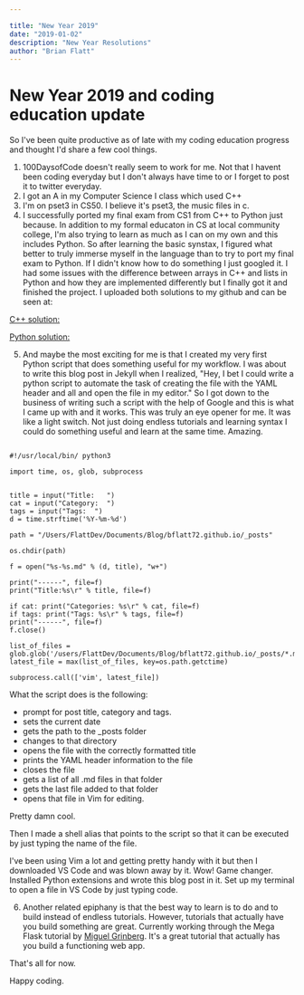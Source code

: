 ```yaml
---

title: "New Year 2019"
date: "2019-01-02"
description: "New Year Resolutions"
author: "Brian Flatt"
---
```


# New Year 2019 and coding education update

So I've been quite productive as of late with my coding education progress and thought I'd share a few cool things. 

1. 100DaysofCode doesn't really seem to work for me. Not that I havent been coding everyday but I don't always have time to or I forget to post it to twitter everyday. 
2. I got an A in my Computer Science I class which used C++
3. I'm on pset3 in CS50. I believe it's pset3, the music files in c. 
4. I successfully ported my final exam from CS1 from C++ to Python just because. In addition to my formal educaton in CS at local community college, I'm also trying to learn as much as I can on my own and this includes Python. So after learning the basic synstax, I figured what better to truly immerse myself in the language than to try to port my final exam to Python. If I didn't know how to do something I just googled it. I had some issues with the difference between arrays in C++ and lists in Python and how they are implemented differently but I finally got it and finished the project. I uploaded both solutions to my github and can be seen at: 

[C++ solution:](https://github.com/bflatt72/projects/blob/master/CISP1010/FinalExam.cpp)

[Python solution:](https://github.com/bflatt72/projects/blob/master/CISP1010/LoanSched.py)

5. And maybe the most exciting for me is that I created my very first Python script that does something useful for my workflow. I was about to write this blog post in Jekyll when I realized, "Hey, I bet I could write a python script to automate the task of creating the file with the YAML header and all and open the file in my editor." So I got down to the business of writing such a script with the help of Google and this is what I came up with and it works. This was truly an eye opener for me. It was like a light switch. Not just doing endless tutorials and learning syntax I could do something useful and learn at the same time. Amazing. 

```

#!/usr/local/bin/ python3

import time, os, glob, subprocess


title = input("Title:   ")
cat = input("Category:  ")
tags = input("Tags:  ")
d = time.strftime('%Y-%m-%d')

path = "/Users/FlattDev/Documents/Blog/bflatt72.github.io/_posts"

os.chdir(path)

f = open("%s-%s.md" % (d, title), "w+")

print("------", file=f)
print("Title:%s\r" % title, file=f)

if cat: print("Categories: %s\r" % cat, file=f)
if tags: print("Tags: %s\r" % tags, file=f)
print("------", file=f)
f.close()

list_of_files = glob.glob('/users/FlattDev/Documents/Blog/bflatt72.github.io/_posts/*.md')
latest_file = max(list_of_files, key=os.path.getctime)

subprocess.call(['vim', latest_file])

```

What the script does is the following: 

- prompt for post title, category and tags.
- sets the current date
- gets the path to the _posts folder
- changes to that directory
- opens the file with the correctly formatted title
- prints the YAML header information to the file
- closes the file
- gets a list of all .md files in that folder
- gets the last file added to that folder
- opens that file in Vim for editing. 

Pretty damn cool. 

Then I made a shell alias that points to the script so that it can be executed by just typing the name of the file. 

I've been using Vim a lot and getting pretty handy with it but then I downloaded VS Code and was blown away by it. Wow! Game changer. Installed Python extensions and wrote this blog post in it. Set up my terminal to open a file in VS Code by just typing code. 

6. Another related epiphany is that the best way to learn is to do and to build instead of endless tutorials. However, tutorials that actually have you build something are great. Currently working through the Mega Flask tutorial by [Miguel Grinberg](blog.miguelgrinberg.com). It's a great tutorial that actually has you build a functioning web app. 

That's all for now. 

Happy coding. 
